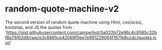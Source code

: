 # random-quote-machine-v2
The second version of random quote machine using Html, css(scss), bootstap, and JS
the quotes from :
'https://gist.githubusercontent.com/camperbot/5a022b72e96c4c9585c32bf6a75f62d9/raw/e3c6895ce42069f0ee7e991229064f167fe8ccdc/quotes.json'



